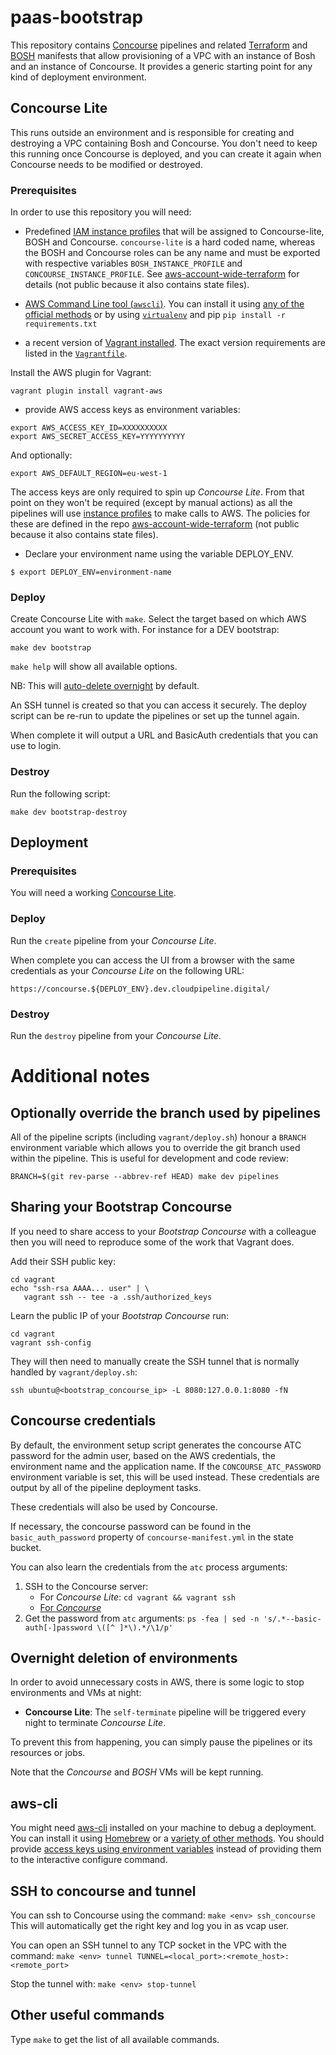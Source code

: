 # paas-bootstrap

This repository contains [Concourse][] pipelines and related [Terraform][]
and [BOSH][] manifests that allow provisioning of a VPC with an instance of
Bosh and an instance of Concourse. It provides a generic starting point for
any kind of deployment environment.

[Concourse]: http://concourse.ci/
[Terraform]: https://terraform.io/
[BOSH]: https://bosh.io/

## Concourse Lite

This runs outside an environment and is responsible for creating and
destroying a VPC containing Bosh and Concourse.
You don't need to keep this running once Concourse is deployed,
and you can create it again when Concourse needs to be modified
or destroyed.

### Prerequisites

In order to use this repository you will need:

* Predefined [IAM instance profiles](http://docs.aws.amazon.com/IAM/latest/UserGuide/id_roles_use_switch-role-ec2_instance-profiles.html) that will be assigned to Concourse-lite, BOSH and Concourse. `concourse-lite` is a hard coded name, whereas the BOSH and Concourse roles can be any name and must be exported with respective variables `BOSH_INSTANCE_PROFILE` and `CONCOURSE_INSTANCE_PROFILE`. See [aws-account-wide-terraform](https://github.gds/government-paas/aws-account-wide-terraform) for details
(not public because it also contains state files).

* [AWS Command Line tool (`awscli`)](https://aws.amazon.com/cli/). You can
install it using [any of the official methods](http://docs.aws.amazon.com/cli/latest/userguide/installing.html)
or by using [`virtualenv`](https://virtualenv.pypa.io/en/latest/) and pip `pip install -r requirements.txt`

* a recent version of [Vagrant installed][]. The exact version
requirements are listed in the [`Vagrantfile`](vagrant/Vagrantfile).

[Vagrant installed]: https://docs.vagrantup.com/v2/installation/index.html

Install the AWS plugin for Vagrant:

```
vagrant plugin install vagrant-aws
```

* provide AWS access keys as environment variables:

```
export AWS_ACCESS_KEY_ID=XXXXXXXXXX
export AWS_SECRET_ACCESS_KEY=YYYYYYYYYY
```
And optionally:

```
export AWS_DEFAULT_REGION=eu-west-1
```

The access keys are only required to spin up *Concourse Lite*. From
that point on they won't be required (except by manual actions) as all the
pipelines will use [instance profiles][] to make calls to AWS. The policies for
these are defined in the repo [aws-account-wide-terraform][]
(not public because it also contains state files).

[instance profiles]: http://docs.aws.amazon.com/IAM/latest/UserGuide/id_roles_use_switch-role-ec2_instance-profiles.html
[aws-account-wide-terraform]: https://github.gds/government-paas/aws-account-wide-terraform

* Declare your environment name using the variable DEPLOY_ENV.

```
$ export DEPLOY_ENV=environment-name
```

### Deploy

Create Concourse Lite with `make`. Select the target based on which AWS account you want to work with. For instance for a DEV bootstrap:

```
make dev bootstrap
```
`make help` will show all available options.

NB: This will [auto-delete overnight](#overnight-deletion-of-environments)
by default.

An SSH tunnel is created so that you can access it securely. The deploy
script can be re-run to update the pipelines or set up the tunnel again.

When complete it will output a URL and BasicAuth credentials that you can
use to login.

### Destroy

Run the following script:

```
make dev bootstrap-destroy
```

## Deployment

### Prerequisites

You will need a working [Concourse Lite](#concourse-lite).

### Deploy

Run the `create` pipeline from your *Concourse Lite*.

When complete you can access the UI from a browser with the same credentials as
your *Concourse Lite* on the following URL:

```
https://concourse.${DEPLOY_ENV}.dev.cloudpipeline.digital/
```

### Destroy

Run the `destroy` pipeline from your *Concourse Lite*.


# Additional notes

## Optionally override the branch used by pipelines

All of the pipeline scripts (including `vagrant/deploy.sh`) honour a
`BRANCH` environment variable which allows you to override the git branch
used within the pipeline. This is useful for development and code review:

```
BRANCH=$(git rev-parse --abbrev-ref HEAD) make dev pipelines
```

## Sharing your Bootstrap Concourse

If you need to share access to your *Bootstrap Concourse* with a colleague
then you will need to reproduce some of the work that Vagrant does.

Add their SSH public key:

```
cd vagrant
echo "ssh-rsa AAAA... user" | \
   vagrant ssh -- tee -a .ssh/authorized_keys
```

Learn the public IP of your *Bootstrap Concourse* run:

```
cd vagrant
vagrant ssh-config
```

They will then need to manually create the SSH tunnel that is normally
handled by `vagrant/deploy.sh`:

```
ssh ubuntu@<bootstrap_concourse_ip> -L 8080:127.0.0.1:8080 -fN
```

## Concourse credentials

By default, the environment setup script generates the concourse ATC password
for the admin user, based on the AWS credentials, the environment name and the
application name. If the `CONCOURSE_ATC_PASSWORD` environment variable is set,
this will be used instead. These credentials are output by all of the pipeline
deployment tasks.

These credentials will also be used by Concourse.

If necessary, the concourse password can be found in the `basic_auth_password`
property of `concourse-manifest.yml` in the state bucket.

You can also learn the credentials from the `atc` process arguments:

 1. SSH to the Concourse server:
    * For *Concourse Lite*: `cd vagrant && vagrant ssh`
    * [For *Concourse*](#ssh-to-deployer-concourse-and-microbosh)
 2. Get the password from `atc` arguments: `ps -fea | sed -n 's/.*--basic-auth[-]password \([^ ]*\).*/\1/p'`

## Overnight deletion of environments

In order to avoid unnecessary costs in AWS, there is some logic to
stop environments and VMs at night:

 * **Concourse Lite**: The `self-terminate` pipeline
   will be triggered every night to terminate *Concourse Lite*.

To prevent this from happening, you can simply pause the
pipelines or its resources or jobs.

Note that the *Concourse* and *BOSH* VMs will be kept running.

## aws-cli

You might need [aws-cli][] installed on your machine to debug a deployment.
You can install it using [Homebrew][] or a [variety of other methods][]. You
should provide [access keys using environment variables][] instead of
providing them to the interactive configure command.

[aws-cli]: https://aws.amazon.com/cli/
[Homebrew]: http://brew.sh/
[variety of other methods]: http://docs.aws.amazon.com/cli/latest/userguide/installing.html
[access keys using environment variables]: http://docs.aws.amazon.com/cli/latest/userguide/cli-chap-getting-started.html#cli-environment

## SSH to concourse and tunnel
You can ssh to Concourse using the command: `make <env> ssh_concourse`
This will automatically get the right key and log you in as vcap user.

You can open an SSH tunnel to any TCP socket in the VPC with the command:
`make <env> tunnel TUNNEL=<local_port>:<remote_host>:<remote_port>`

Stop the tunnel with: `make <env> stop-tunnel`

## Other useful commands
Type `make` to get the list of all available commands.
